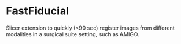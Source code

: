FastFiducial
============

Slicer extension to quickly (<90 sec) register images from different modalities in a surgical suite setting, such as AMIGO.